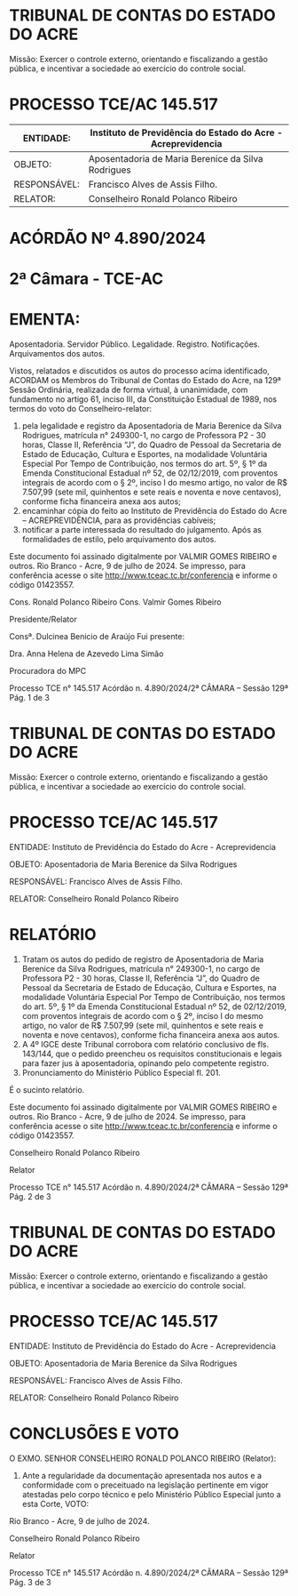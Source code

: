 # TRIBUNAL DE CONTAS DO ESTADO DO ACRE

Missão: Exercer o controle externo, orientando e fiscalizando a gestão pública, e incentivar a sociedade ao exercício do controle social.

# PROCESSO TCE/AC 145.517

|ENTIDADE:|Instituto de Previdência do Estado do Acre - Acreprevidencia|
|---|---|
|OBJETO:|Aposentadoria de Maria Berenice da Silva Rodrigues|
|RESPONSÁVEL:|Francisco Alves de Assis Filho.|
|RELATOR:|Conselheiro Ronald Polanco Ribeiro|

# ACÓRDÃO Nº 4.890/2024

# 2ª Câmara - TCE-AC

# EMENTA:

Aposentadoria. Servidor Público. Legalidade. Registro. Notificações. Arquivamentos dos autos.

Vistos, relatados e discutidos os autos do processo acima identificado, ACORDAM os Membros do Tribunal de Contas do Estado do Acre, na 129ª Sessão Ordinária, realizada de forma virtual, à unanimidade, com fundamento no artigo 61, inciso III, da Constituição Estadual de 1989, nos termos do voto do Conselheiro-relator:

1. pela legalidade e registro da Aposentadoria de Maria Berenice da Silva Rodrigues, matrícula n° 249300-1, no cargo de Professora P2 - 30 horas, Classe II, Referência “J”, do Quadro de Pessoal da Secretaria de Estado de Educação, Cultura e Esportes, na modalidade Voluntária Especial Por Tempo de Contribuição, nos termos do art. 5º, § 1º da Emenda Constitucional Estadual nº 52, de 02/12/2019, com proventos integrais de acordo com o § 2º, inciso I do mesmo artigo, no valor de R$ 7.507,99 (sete mil, quinhentos e sete reais e noventa e nove centavos), conforme ficha financeira anexa aos autos;
2. encaminhar cópia do feito ao Instituto de Previdência do Estado do Acre – ACREPREVIDÊNCIA, para as providências cabíveis;
3. notificar a parte interessada do resultado do julgamento. Após as formalidades de estilo, pelo arquivamento dos autos.

Este documento foi assinado digitalmente por VALMIR GOMES RIBEIRO e outros. Rio Branco - Acre, 9 de julho de 2024. Se impresso, para conferência acesse o site http://www.tceac.tc.br/conferencia e informe o código 01423557.

Cons. Ronald Polanco Ribeiro                              Cons. Valmir Gomes Ribeiro

Presidente/Relator

Consª. Dulcinea Benicio de Araújo                         Fui presente:

Dra. Anna Helena de Azevedo Lima Simão

Procuradora do MPC

Processo TCE n° 145.517 Acórdão n. 4.890/2024/2ª CÂMARA – Sessão 129ª                            Pág. 1 de 3

# TRIBUNAL DE CONTAS DO ESTADO DO ACRE

Missão: Exercer o controle externo, orientando e fiscalizando a gestão pública, e incentivar a sociedade ao exercício do controle social.

# PROCESSO TCE/AC 145.517

ENTIDADE: Instituto de Previdência do Estado do Acre - Acreprevidencia

OBJETO: Aposentadoria de Maria Berenice da Silva Rodrigues

RESPONSÁVEL: Francisco Alves de Assis Filho.

RELATOR: Conselheiro Ronald Polanco Ribeiro

# RELATÓRIO

1. Tratam os autos do pedido de registro de Aposentadoria de Maria Berenice da Silva Rodrigues, matrícula n° 249300-1, no cargo de Professora P2 - 30 horas, Classe II, Referência “J”, do Quadro de Pessoal da Secretaria de Estado de Educação, Cultura e Esportes, na modalidade Voluntária Especial Por Tempo de Contribuição, nos termos do art. 5º, § 1º da Emenda Constitucional Estadual nº 52, de 02/12/2019, com proventos integrais de acordo com o § 2º, inciso I do mesmo artigo, no valor de R$ 7.507,99 (sete mil, quinhentos e sete reais e noventa e nove centavos), conforme ficha financeira anexa aos autos.
2. A 4º IGCE deste Tribunal corrobora com relatório conclusivo de fls. 143/144, que o pedido preencheu os requisitos constitucionais e legais para fazer jus à aposentadoria, opinando pelo competente registro.
3. Pronunciamento do Ministério Público Especial fl. 201.

É o sucinto relatório.

Este documento foi assinado digitalmente por VALMIR GOMES RIBEIRO e outros. Rio Branco - Acre, 9 de julho de 2024. Se impresso, para conferência acesse o site http://www.tceac.tc.br/conferencia e informe o código 01423557.

Conselheiro Ronald Polanco Ribeiro

Relator

Processo TCE n° 145.517 Acórdão n. 4.890/2024/2ª CÂMARA – Sessão 129ª Pág. 2 de 3

# TRIBUNAL DE CONTAS DO ESTADO DO ACRE

Missão: Exercer o controle externo, orientando e fiscalizando a gestão pública, e incentivar a sociedade ao exercício do controle social.

# PROCESSO TCE/AC 145.517

ENTIDADE: Instituto de Previdência do Estado do Acre - Acreprevidencia

OBJETO: Aposentadoria de Maria Berenice da Silva Rodrigues

RESPONSÁVEL: Francisco Alves de Assis Filho.

RELATOR: Conselheiro Ronald Polanco Ribeiro

# CONCLUSÕES E VOTO

O EXMO. SENHOR CONSELHEIRO RONALD POLANCO RIBEIRO (Relator):

1. Ante a regularidade da documentação apresentada nos autos e a conformidade com o preceituado na legislação pertinente em vigor atestadas pelo corpo técnico e pelo Ministério Público Especial junto a esta Corte, VOTO:

Rio Branco - Acre, 9 de julho de 2024.

Conselheiro Ronald Polanco Ribeiro

Relator

Processo TCE n° 145.517 Acórdão n. 4.890/2024/2ª CÂMARA – Sessão 129ª Pág. 3 de 3

